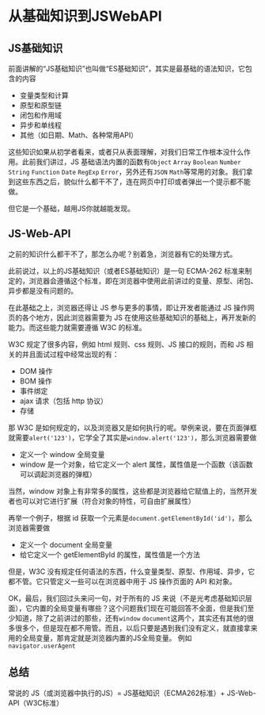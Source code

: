 # 从基础知识到JSWebAPI

## JS基础知识

前面讲解的“JS基础知识”也叫做“ES基础知识”，其实是最基础的语法知识，它包含的内容

- 变量类型和计算
- 原型和原型链
- 闭包和作用域
- 异步和单线程
- 其他（如日期、Math、各种常用API）

这些知识如果从初学者看来，或者只从表面理解，对我们日常工作根本没什么作用。此前我们讲过，JS 基础语法内置的函数有`Object` `Array` `Boolean` `Number` `String` `Function` `Date` `RegExp` `Error`，另外还有`JSON` `Math`等常用的对象。我们拿到这些东西之后，貌似什么都干不了，连在网页中打印或者弹出一个提示都不能做。

但它是一个基础，越用JS你就越能发现。

## JS-Web-API

之前的知识什么都干不了，那怎么办呢？别着急，浏览器有它的处理方式。

此前说过，以上的JS基础知识（或者ES基础知识）是一句 ECMA-262 标准来制定的，浏览器会遵循这个标准，即在浏览器中使用此前讲过的变量、原型、闭包、异步都是没有问题的。

在此基础之上，浏览器还得让 JS 参与更多的事情，即让开发者能通过 JS 操作网页的各个地方，因此浏览器需要为 JS 在使用这些基础知识的基础上，再开发新的能力。而这些能力就需要遵循 W3C 的标准。

W3C 规定了很多内容，例如 html 规则、css 规则、JS 接口的规则，而和 JS 相关的并且面试过程中经常出现的有：

- DOM 操作
- BOM 操作
- 事件绑定
- ajax 请求（包括 http 协议）
- 存储

那 W3C 是如何规定的，以及浏览器又是如何执行的呢。举例来说，要在页面弹框就需要`alert('123')`，它学全了其实是`window.alert('123')`，那么浏览器需要做

- 定义一个 window 全局变量
- window 是一个对象，给它定义一个 alert 属性，属性值是一个函数（该函数可以调起浏览器的弹框）

当然，window 对象上有非常多的属性，这些都是浏览器给它赋值上的，当然开发者也可以对它进行扩展（符合对象的特性，可自由扩展属性）

再举一个例子，根据 id 获取一个元素是`document.getElementById('id')`，那么浏览器需要做

- 定义一个 document 全局变量
- 给它定义一个 getElementById 的属性，属性值是一个方法

但是，W3C 没有规定任何语法的东西，什么变量类型、原型、作用域、异步，它都不管。它只管定义一些可以在浏览器中用于 JS 操作页面的 API 和对象。

OK，最后，我们回过头来问一句，对于所有的 JS 来说（不是光考虑基础知识层面），它内置的全局变量有哪些？这个问题我们现在可能回答不全面，但是我们至少知道，除了之前讲过的那些，还有`window` `document`这两个，其实还有其他的很多很多个，但是现在都不用管。而且，以后只要是遇到我们没有定义，就直接拿来用的全局变量，那肯定就是浏览器内置的JS全局变量。
例如 `navigator.userAgent`

## 总结

常说的 JS（或浏览器中执行的JS）= JS基础知识（ECMA262标准）+ JS-Web-API（W3C标准）
